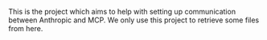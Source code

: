 This is the project which aims to help with setting up communication between Anthropic and MCP. We only use this project to retrieve some files from here.
